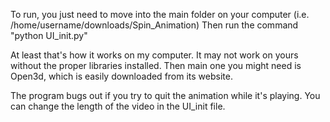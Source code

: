 To run, you just need to move into the main folder on your computer (i.e. /home/username/downloads/Spin_Animation)
Then run the command "python UI_init.py"

At least that's how it works on my computer.  It may not work on yours without the proper libraries installed.  Then main one you might need is Open3d, which is easily downloaded from its website.

The program bugs out if you try to quit the animation while it's playing.  You can change the length of the video in the UI_init file.
